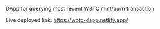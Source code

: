 DApp for querying most recent WBTC mint/burn transaction

Live deployed link: https://wbtc-dapp.netlify.app/
